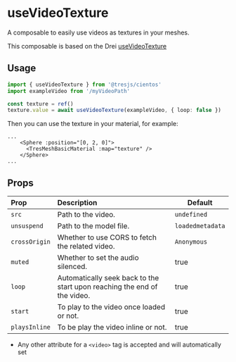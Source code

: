 # useVideoTexture <Badge type="warning" text="^3.2.0" />

<DocsDemo>
  <VideoTextureDemo />
</DocsDemo>

A composable to easily use videos as textures in your meshes.

This composable is based on the Drei [useVideoTexture](https://github.com/pmndrs/drei/tree/master#usevideotexture)

## Usage

```ts
import { useVideoTexture } from '@tresjs/cientos'
import exampleVideo from '/myVideoPath'

const texture = ref()
texture.value = await useVideoTexture(exampleVideo, { loop: false })
```

Then you can use the texture in your material, for example:

```vue{3}
...
    <Sphere :position="[0, 2, 0]">
      <TresMeshBasicMaterial :map="texture" />
    </Sphere>
...
```

## Props

| Prop          | Description                                                              | Default          |
| :------------ | :----------------------------------------------------------------------- | ---------------- |
| `src`         | Path to the video.                                                       | `undefined`      |
| `unsuspend`   | Path to the model file.                                                  | `loadedmetadata` |
| `crossOrigin` | Whether to use CORS to fetch the related video.                          | `Anonymous`      |
| `muted`       | Whether to set the audio silenced.                                       | true             |
| `loop`        | Automatically seek back to the start upon reaching the end of the video. | true             |
| `start`       | To play to the video once loaded or not.                                 | true             |
| `playsInline` | To be play the video inline or not.                                      | true             |

- Any other attribute for a `<video>` tag is accepted and will automatically set
